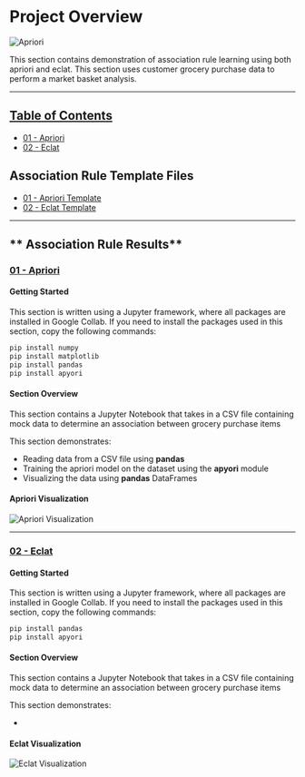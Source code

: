 # **Project Overview** ##
![Apriori](https://miro.medium.com/v2/resize:fit:1200/1*Uju7aWZpiiqS3wDsz8kxJQ.jpeg)

This section contains demonstration of association rule learning using both apriori and eclat. This section uses customer grocery purchase data to perform a market basket analysis.

---

## [Table of Contents](#Association-Rule-Results)
- [01 - Apriori](#01---Apriori)
- [02 - Eclat](#02---Eclat)

## Association Rule Template Files 
- [01 - Apriori Template]()
- [02 - Eclat Template]()

---
## ** Association Rule Results**

### **[01 - Apriori](/01-apriori/apriori.png)**

#### **Getting Started** 
This section is written using a Jupyter framework, where all packages are installed in  Google Collab. If you need to install the packages used in this section, copy the following commands:

```powershell
pip install numpy
pip install matplotlib
pip install pandas
pip install apyori
```

#### **Section Overview** 

This section contains a Jupyter Notebook that takes in a CSV file containing mock data to determine an association between grocery purchase items

This section demonstrates:

- Reading data from a CSV file using **pandas**
- Training the apriori model on the dataset using the **apyori** module
- Visualizing the data using **pandas** DataFrames

#### Apriori Visualization
![Apriori Visualization]()

---

### **[02 - Eclat]()**

#### **Getting Started** 
This section is written using a Jupyter framework, where all packages are installed in  Google Collab. If you need to install the packages used in this section, copy the following commands:

```powershell
pip install pandas
pip install apyori
```

#### **Section Overview** 

This section contains a Jupyter Notebook that takes in a CSV file containing mock data to determine an association between grocery purchase items

This section demonstrates:

- 

#### Eclat Visualization
![Eclat Visualization]()